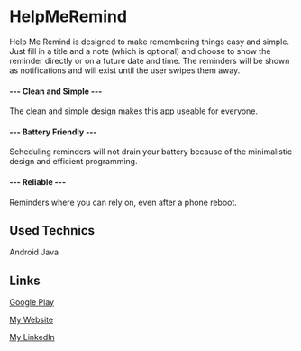 # HelpMeRemind

Help Me Remind is designed to make remembering things easy and simple. Just fill in a title and a note (which is optional) and choose to show the reminder directly or on a future date and time. The reminders will be shown as notifications and will exist until the user swipes them away.

#### --- Clean and Simple ---
The clean and simple design makes this app useable for everyone.

#### --- Battery Friendly ---
Scheduling reminders will not drain your battery because of the minimalistic design and efficient programming.

#### --- Reliable ---
Reminders where you can rely on, even after a phone reboot.


## Used Technics
Android Java

## Links
[Google Play](https://play.google.com/store/apps/details?id=com.roamersoft.helpmeremind)

[My Website](https://roamersoft.com)

[My LinkedIn](https://www.linkedin.com/in/gerritsenb/)



